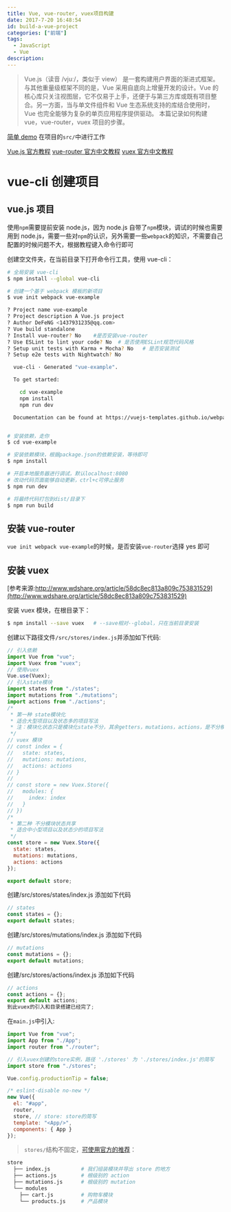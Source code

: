 ```yaml
---
title: Vue, vue-router, vuex项目构建
date: 2017-7-20 16:48:54
id: build-a-vue-project
categories: ["前端"]
tags:
  - JavaScript
  - Vue
description:
---
```


> Vue.js（读音 /vjuː/，类似于 view） 是一套构建用户界面的渐进式框架。与其他重量级框架不同的是，Vue 采用自底向上增量开发的设计。Vue 的核心库只关注视图层，它不仅易于上手，还便于与第三方库或既有项目整合。另一方面，当与单文件组件和 Vue 生态系统支持的库结合使用时，Vue 也完全能够为复杂的单页应用程序提供驱动。
> 本篇记录如何构建 vue，vue-router，vuex 项目的步骤。

<!-- more -->

[简单 demo](https://github.com/daief/vue-demo)
在项目的`src/`中进行工作

[Vue.js 官方教程](https://cn.vuejs.org/v2/guide/)
[vue-router 官方中文教程](https://router.vuejs.org/zh-cn/)
[vuex 官方中文教程](https://vuex.vuejs.org/zh-cn/)

# vue-cli 创建项目

## vue.js 项目

使用`npm`需要提前安装 node.js，因为 node.js 自带了`npm`模块，调试的时候也需要用到 node.js，需要一些对`npm`的认识，另外需要一些`webpack`的知识，不需要自己配置的时候问题不大，根据教程键入命令行即可

创建空文件夹，在当前目录下打开命令行工具，使用 vue-cli：

```bash
# 全局安装 vue-cli
$ npm install --global vue-cli

# 创建一个基于 webpack 模板的新项目
$ vue init webpack vue-example

? Project name vue-example
? Project description A Vue.js project
? Author DeFeNG <1437931235@qq.com>
? Vue build standalone
? Install vue-router? No    #是否安装vue-router
? Use ESLint to lint your code? No  # 是否使用ESLint规范代码风格
? Setup unit tests with Karma + Mocha? No   # 是否安装测试
? Setup e2e tests with Nightwatch? No

  vue-cli · Generated "vue-example".

  To get started:

    cd vue-example
    npm install
    npm run dev

  Documentation can be found at https://vuejs-templates.github.io/webpack


# 安装依赖，走你
$ cd vue-example

# 安装依赖模块，根据package.json的依赖安装，等待即可
$ npm install

# 开启本地服务器进行调试，默认localhost:8080
# 改动代码页面能够自动更新，ctrl+c可停止服务
$ npm run dev

# 将最终代码打包到dist/目录下
$ npm run build
```

## 安装 vue-router

`vue init webpack vue-example`的时候，是否安装`vue-router`选择 yes 即可

## 安装 vuex

[参考来源:http://www.wdshare.org/article/58dc8ec813a809c753831529](http://www.wdshare.org/article/58dc8ec813a809c753831529)

安装 vuex 模块，在根目录下：

```bash
$ npm install --save vuex   # --save相对--global，只在当前目录安装
```

创建以下路径文件`/src/stores/index.js`并添加如下代码:

```javascript
// 引入依赖
import Vue from "vue";
import Vuex from "vuex";
// 使用vuex
Vue.use(Vuex);
// 引入state模块
import states from "./states";
import mutations from "./mutations";
import actions from "./actions";
/*
 * 第一种 state模块化
 * 适合大型项目以及状态多的项目写法
 * 注：模块化状态只是模块化state不分，其余getters，mutations，actions，是不分模块的，注意不要重命名
 */
// vuex 模块
// const index = {
//   state: states,
//   mutations: mutations,
//   actions: actions
// }
//
// const store = new Vuex.Store({
//   modules: {
//     index: index
//   }
// })
/*
 * 第二种 不分模块状态共享
 * 适合中小型项目以及状态少的项目写法
 */
const store = new Vuex.Store({
  state: states,
  mutations: mutations,
  actions: actions
});

export default store;
```

创建/src/stores/states/index.js 添加如下代码

```javascript
// states
const states = {};
export default states;
```

创建/src/stores/mutations/index.js 添加如下代码

```javascript
// mutations
const mutations = {};
export default mutations;
```

创建/src/stores/actions/index.js 添加如下代码

```javascript
// actions
const actions = {};
export default actions;
到此vuex的引入和目录搭建已经完了;
```

在`main.js`中引入:

```javascript
import Vue from "vue";
import App from "./App";
import router from "./router";

// 引入vuex创建的store实例，路径 './stores' 为 './stores/index.js'的简写
import store from "./stores";

Vue.config.productionTip = false;

/* eslint-disable no-new */
new Vue({
  el: "#app",
  router,
  store, // store: store的简写
  template: "<App/>",
  components: { App }
});
```

> `stores/`结构不固定，[可使用官方的推荐](https://vuex.vuejs.org/zh-cn/structure.html)：

```bash
store
  ├── index.js          # 我们组装模块并导出 store 的地方
  ├── actions.js        # 根级别的 action
  ├── mutations.js      # 根级别的 mutation
  └── modules
    ├── cart.js         # 购物车模块
    └── products.js     # 产品模块
```
